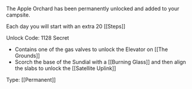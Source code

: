 The Apple Orchard has been permanently unlocked and added to your campsite.

Each day you will start with an extra 20 [[Steps]]

Unlock Code: 1128
Secret
- Contains one of the gas valves to unlock the Elevator on [[The Grounds]]
- Scorch the base of the Sundial with a [[Burning Glass]] and then align the slabs to unlock the [[Satellite Uplink]]

Type: [[Permanent]]